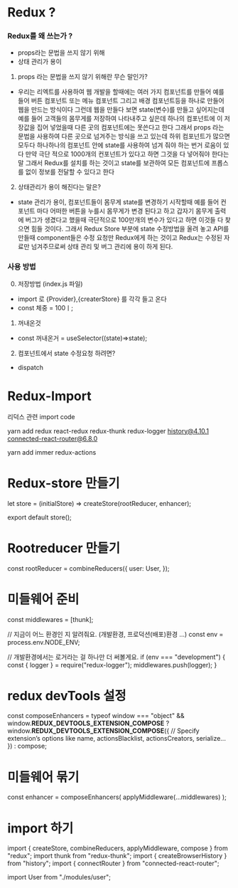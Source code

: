 # Redux ?

### Redux를 왜 쓰는가 ?
 - props라는 문법을 쓰지 않기 위해 
 - 상태 관리가 용이 

1. props 라는 문법을 쓰지 않기 위해란 무슨 말인가?
 - 우리는 리엑트를 사용하여 웹 개발을 할때에는 여러 가지 컴포넌트를 만들어 예를 들어
버튼 컴포넌트 또는 메뉴 컴포넌트 그리고 배경 컴포넌트등을 하나로 만들어 웹을 만드는 방식이다
그런데 웹을 만들다 보면 state(변수)를 만들고 싶어지는데 예를 들어 고객들의 몸무게를 저장하여 나타내주고 싶은데 
하나의 컴포넌트에 이 저장값을 집어 넣었을때 다른 곳의 컴포넌트에는 못쓴다고 한다 그래서 props 라는 문법을 사용하여 
다른 곳으로 넘겨주는 방식을 쓰고 있는데 하위 컴포넌트가 많으면 모두다  하나하나의 컴포넌트 안에 state를 사용하여 
넘겨 줘야 하는 번거 로움이 있다 만약 극단 적으로 1000개의 컨포넌트가 있다고 하면 그것을 다 넣어줘야 한다는 말
그래서 Redux를 설치를 하는 것이고 state를 보관하여 모든 컴포넌트에 프롭스를 없이 정보를 전달할 수 있다고 한다

2. 상태관리가 용이 해진다는 말은?
 - state 관리가 용이, 컴포넌트들이 몸무게 state를 변경하기 시작할때 예를 들어 컨포넌트 마다 어떠한 버튼을 누를시 
몸무게가 변경 된다고 하고 갑자기 몸무게 출력에 버그가 생겼다고 했을때 극단적으로 100만개의 변수가 있다고 하면 이것들 다 
찾으면 힘들 것이다. 그래서 Redux Store 부분에 state 수정방법을 올려 놓고 API를 만들때 component들은 수정 요청만 Redux에게 
하는 것이고 Redux는 수정된 자료만 넘겨주므로써 상태 관리 및 버그 관리에 용이 하게 된다.


### 사용 방법 

0. 저장방법 (index.js 파일)
 - import 로 {Provider},{createrStore} 를 각각 들고 온다
 - const 체중 = 100ㅣ;
1. 꺼내온것 
 - const 꺼내온거 = useSelector((state)=>state);
2. 컴포넌트에서 state 수정요청 하려면?
 - dispatch

# Redux-Import
리덕스 관련 import code

yarn add redux react-redux redux-thunk redux-logger history@4.10.1 connected-react-router@6.8.0

yarn add immer redux-actions


# Redux-store 만들기 
let store = (initialStore) => createStore(rootReducer, enhancer);

export default store();

# Rootreducer 만들기
const rootReducer = combineReducers({
  user: User,
});

# 미들웨어 준비 

const middlewares = [thunk];

// 지금이 어느 환경인 지 알려줘요. (개발환경, 프로덕션(배포)환경 ...)
const env = process.env.NODE_ENV;

// 개발환경에서는 로거라는 걸 하나만 더 써볼게요.
if (env === "development") {
  const { logger } = require("redux-logger");
  middlewares.push(logger);
}

# redux devTools 설정 
const composeEnhancers =
  typeof window === "object" && window.__REDUX_DEVTOOLS_EXTENSION_COMPOSE__
    ? window.__REDUX_DEVTOOLS_EXTENSION_COMPOSE__({
        // Specify extension’s options like name, actionsBlacklist, actionsCreators, serialize...
      })
    : compose;
    
# 미들웨어 묶기
const enhancer = composeEnhancers(
  applyMiddleware(...middlewares)
);


# import 하기 

import { createStore, combineReducers, applyMiddleware, compose } from "redux";
import thunk from "redux-thunk";
import { createBrowserHistory } from "history";
import { connectRouter } from "connected-react-router";

import User from "./modules/user";



